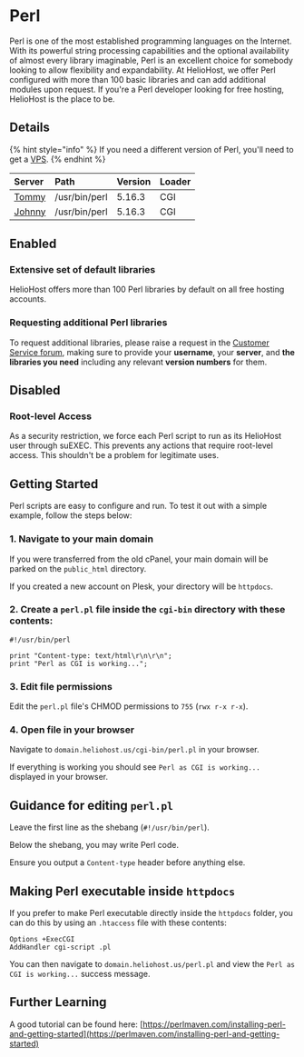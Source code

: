 # Perl

Perl is one of the most established programming languages on the Internet. With its powerful string processing capabilities and the optional availability of almost every library imaginable, Perl is an excellent choice for somebody looking to allow flexibility and expandability. At HelioHost, we offer Perl configured with more than 100 basic libraries and can add additional modules upon request. If you're a Perl developer looking for free hosting, HelioHost is the place to be.

## Details

{% hint style="info" %} 
If you need a different version of Perl, you'll need to get a [VPS](https://heliohost.org/vps/).
{% endhint %}

| **Server** | Path | Version | Loader |
| :--- | :--- | :--- | :--- |
| [Tommy](../servers/virtual/tommy.md) | /usr/bin/perl | 5.16.3 | CGI |
| [Johnny](../servers/virtual/johnny.md) | /usr/bin/perl | 5.16.3 | CGI |

## Enabled

### Extensive set of default libraries

HelioHost offers more than 100 Perl libraries by default on all free hosting accounts.

### Requesting additional Perl libraries

To request additional libraries, please raise a request in the [Customer Service forum](https://helionet.org/index/forum/45-customer-service/?do=add), making sure to provide your **username**, your **server**, and **the libraries you need** including any relevant **version numbers** for them.

## Disabled

### Root-level Access

As a security restriction, we force each Perl script to run as its HelioHost user through suEXEC. This prevents any actions that require root-level access. This shouldn't be a problem for legitimate uses.

## Getting Started

Perl scripts are easy to configure and run. To test it out with a simple example, follow the steps below:

### 1. Navigate to your main domain

If you were transferred from the old cPanel, your main domain will be parked on the `public_html` directory.  

If you created a new account on Plesk, your directory will be `httpdocs`.

### 2. Create a `perl.pl` file inside the `cgi-bin` directory with these contents:

```text
#!/usr/bin/perl

print "Content-type: text/html\r\n\r\n";
print "Perl as CGI is working...";
```

### 3. Edit file permissions

Edit the `perl.pl` file's CHMOD permissions to `755` (`rwx r-x r-x`).

### 4. Open file in your browser

Navigate to `domain.heliohost.us/cgi-bin/perl.pl` in your browser. 

If everything is working you should see `Perl as CGI is working...` displayed in your browser.

## Guidance for editing `perl.pl`

Leave the first line as the shebang (`#!/usr/bin/perl`).

Below the shebang, you may write Perl code.

Ensure you output a `Content-type` header before anything else.

## Making Perl executable inside `httpdocs`

If you prefer to make Perl executable directly inside the `httpdocs` folder, you can do this by using an `.htaccess` file with these contents:

```text
Options +ExecCGI
AddHandler cgi-script .pl
``` 

You can then navigate to `domain.heliohost.us/perl.pl` and view the `Perl as CGI is working...` success message.

## Further Learning

A good tutorial can be found here: [https://perlmaven.com/installing-perl-and-getting-started](https://perlmaven.com/installing-perl-and-getting-started)